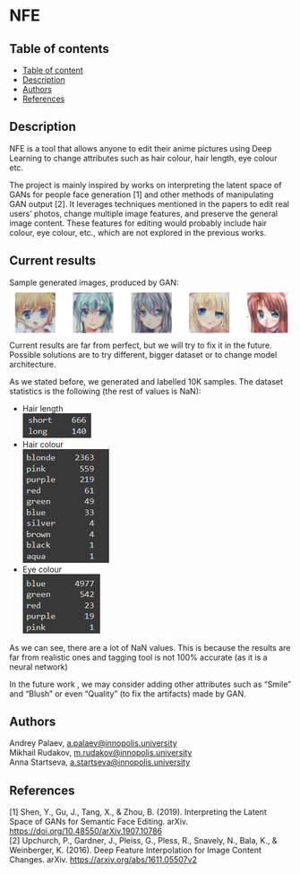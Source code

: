 # NFE

## Table of contents
- [Table of content](#table-of-contents)
- [Description](#description)
- [Authors](#Authors)
- [References](#references)

## Description
NFE is a tool that allows anyone to edit their anime pictures using Deep Learning to change attributes such as hair colour, hair length, eye colour etc.

The project is mainly inspired by works on interpreting the latent space of GANs for people face generation [1] and other methods of manipulating GAN output [2]. 
It leverages techniques mentioned in the papers to edit real users’ photos, change multiple image features, and preserve the general image content. 
These features for editing would probably include hair colour, eye colour, etc., which are not explored in the previous works.

## Current results
Sample generated images, produced by GAN: <br/>
![img.png](images/img.png)
Current results are far from perfect, but we will try to fix it in the future. Possible solutions are to try different, bigger dataset or to change model architecture.

As we stated before, we generated and labelled 10K samples. The dataset statistics is the following (the rest of values is NaN):
- Hair length <br/>
  ![Untitled](images/img1.png)
- Hair colour <br/>
  ![Untitled](images/img2.png)
- Eye colour <br/>
  ![Untitled](images/img3.png)
  
As we can see, there are a lot of NaN values. This is because the results are far from realistic ones and tagging tool is not 100% accurate (as it is a neural network)

In the future work , we may consider adding other attributes such as “Smile” and “Blush” or even “Quality” (to fix the artifacts) made by GAN.

## Authors
Andrey Palaev, a.palaev@innopolis.university <br/>
Mikhail Rudakov, m.rudakov@innopolis.university <br/>
Anna Startseva, a.startseva@innopolis.university

## References
[1] Shen, Y., Gu, J., Tang, X., & Zhou, B. (2019). Interpreting the Latent Space of GANs for Semantic Face Editing. arXiv. https://doi.org/10.48550/arXiv.1907.10786 <br/>
[2] Upchurch, P., Gardner, J., Pleiss, G., Pless, R., Snavely, N., Bala, K., & Weinberger, K. (2016). Deep Feature Interpolation for Image Content Changes. arXiv. https://arxiv.org/abs/1611.05507v2
